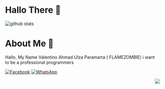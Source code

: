 # Hallo There 👋

![github stats](https://github-readme-stats.vercel.app/api?username=FLAMEZOMBIE&show_icons=true&theme=radical)

# About Me :tada:

Hallo, My Name Valentino Ahmad Ulza Paramarta ( FLAMEZOMBIE) i want to be a professional programmers

[![Facebook](https://cdn4.iconfinder.com/data/icons/social-media-2210/24/Instagram-24.png)](https://www.instagram.com/u.paramarta_yt/)
[![WhatsApp](https://cdn3.iconfinder.com/data/icons/social-media-chamfered-corner/154/whatsapp-24.png)](https://wa.me/628157642183)

<img src="https://komarev.com/ghpvc/?username=FLAMEZOMBIE&color=blue&style=flat-square" align="right" />
